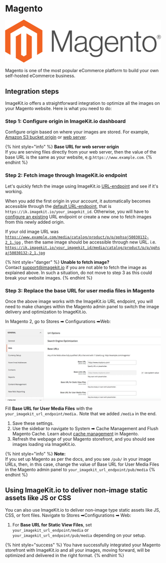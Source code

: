 # Magento

![](../.gitbook/assets/idtyrzw8lrqi38giqlqu.png) 

Magento is one of the most popular eCommerce platform to build your own self-hosted eCommerce business.

## Integration steps

ImageKit.io offers a straightforward integration to optimize all the images on your Magento website. Here is what you need to do:

### Step 1: Configure origin in ImageKit.io dashboard

Configure origin based on where your images are stored. For example, [Amazon S3 bucket origin](../integration/configure-origin/amazon-s3-bucket-origin.md) or [web server](../integration/configure-origin/web-server-origin.md).

{% hint style="info" %}
**Base URL for web server origin**  
If you are serving files directly from your web server, then the value of the base URL is the same as your website, e.g.`https://www.example.com`.
{% endhint %}

### Step 2: Fetch image through ImageKit.io endpoint

Let's quickly fetch the image using ImageKit.io [URL-endpoint](../integration/url-endpoints.md) and see if it's working.

When you add the first origin in your account, it automatically becomes accessible through the [default URL-endpoint](../integration/url-endpoints.md#default-url-endpoint), that is `https://ik.imagekit.io/your_imagekit_id`. Otherwise, you will have to [configure an existing](../integration/url-endpoints.md#image-origin-preference) URL endpoint or create a new one to fetch images from this newly added origin.

If your old image URL was [`https://www.example.com/media/catalog/product/p/p/pphsaj50030132-2_1.jpg`](https://www.example.com/media/catalog/product/p/p/pphsaj50030132-2_1.jpg) , then the same image should be accessible through new URL. i.e. [`https://ik.imagekit.io/your_imagekit_id/media/catalog/product/p/p/pphsaj50030132-2_1.jpg`](https://ik.imagekit.io/your_imagekit_id/media/catalog/product/p/p/pphsaj50030132-2_1.jpg)

{% hint style="danger" %}
**Unable to fetch image?**  
Contact [support@imagekit.io](mailto:support@imagekit.io) if you are not able to fetch the image as explained above. In such a situation, do not move to step 3 as this could break your website images.
{% endhint %}

### Step 3: Replace the base URL for user media files in Magento

Once the above image works with the ImageKit.io URL endpoint, you will need to make changes within the Magento admin panel to switch the image delivery and optimization to ImageKit.io.

In Magento 2, go to Stores ➡ Configurations ➡Web:

![](../.gitbook/assets/pesbv0ghrz3zyvr3vnub.jpg)

Fill **Base URL for User Media Files** with the `your_imagekit_url_endpoint/media.` Note that we added `/media` in the end.

1. Save these settings.
2. Use the sidebar to navigate to System ➡ Cache Management and Flush Magento Cache. Learn about [cache management](https://docs.magento.com/m2/ce/user_guide/system/cache-management.html) in Magento.
3. Refresh the webpage of your Magento storefront, and you should see images loading via ImageKit.io.

{% hint style="info" %}
**Note:**  
If you set up Magento as per the docs, and you see `/pub/` in your image URLs, then, in this case, change the value of Base URL for User Media Files in the Magento admin panel to `your_imagekit_url_endpoint/pub/media`
{% endhint %}

## Using ImageKit.io to deliver non-image static assets like JS or CSS

You can also use ImageKit.io to deliver non-image type static assets like JS, CSS, or font files. Navigate to Stores ➡Configurations ➡ Web:

1. For **Base URL for Static View Files**, set `your_imagekit_url_endpoint/media`  or `your_imagekit_url_endpoint/pub/media`  depending on your setup.

{% hint style="success" %}
You have successfully integrated your Magento storefront with ImageKit.io and all your images, moving forward, will be optimized and delivered in the right format.
{% endhint %}

